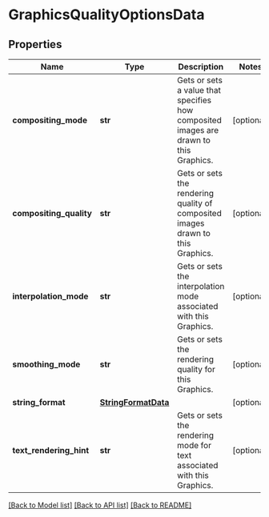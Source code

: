 # GraphicsQualityOptionsData

## Properties
Name | Type | Description | Notes
------------ | ------------- | ------------- | -------------
**compositing_mode** | **str** | Gets or sets a value that specifies how composited images are drawn to this Graphics. | [optional] 
**compositing_quality** | **str** | Gets or sets the rendering quality of composited images drawn to this Graphics. | [optional] 
**interpolation_mode** | **str** | Gets or sets the interpolation mode associated with this Graphics. | [optional] 
**smoothing_mode** | **str** | Gets or sets the rendering quality for this Graphics. | [optional] 
**string_format** | [**StringFormatData**](StringFormatData.md) |  | [optional] 
**text_rendering_hint** | **str** | Gets or sets the rendering mode for text associated with this Graphics. | [optional] 

[[Back to Model list]](../README.md#documentation-for-models) [[Back to API list]](../README.md#documentation-for-api-endpoints) [[Back to README]](../README.md)

